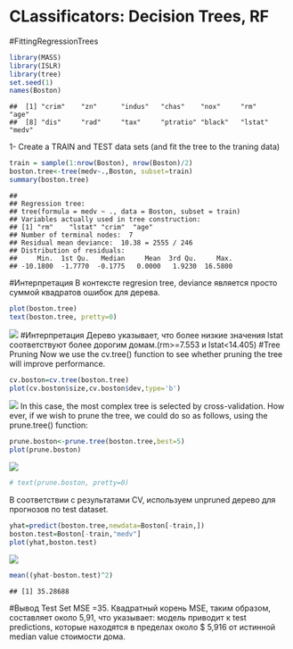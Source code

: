 CLassificators: Decision Trees, RF
================

\#FittingRegressionTrees

``` r
library(MASS)
library(ISLR)
library(tree)
set.seed(1)
names(Boston)
```

    ##  [1] "crim"    "zn"      "indus"   "chas"    "nox"     "rm"      "age"    
    ##  [8] "dis"     "rad"     "tax"     "ptratio" "black"   "lstat"   "medv"

1- Create a TRAIN and TEST data sets (and fit the tree to the traning
data)

``` r
train = sample(1:nrow(Boston), nrow(Boston)/2)
boston.tree<-tree(medv~.,Boston, subset=train)
summary(boston.tree)
```

    ## 
    ## Regression tree:
    ## tree(formula = medv ~ ., data = Boston, subset = train)
    ## Variables actually used in tree construction:
    ## [1] "rm"    "lstat" "crim"  "age"  
    ## Number of terminal nodes:  7 
    ## Residual mean deviance:  10.38 = 2555 / 246 
    ## Distribution of residuals:
    ##     Min.  1st Qu.   Median     Mean  3rd Qu.     Max. 
    ## -10.1800  -1.7770  -0.1775   0.0000   1.9230  16.5800

\#Интерпретация В контексте regresion tree, deviance является просто
суммой квадратов ошибок для дерева.

``` r
plot(boston.tree)
text(boston.tree, pretty=0)
```

![](decision-trees_regression-trees_files/figure-gfm/unnamed-chunk-3-1.png)<!-- -->
\#Интерпретация Дерево указывает, что более низкие значения lstat
соответствуют более дорогим домам.(rm\>=7.553 и lstat\<14.405) \#Tree
Pruning Now we use the cv.tree() function to see whether pruning the
tree will improve performance.

``` r
cv.boston=cv.tree(boston.tree)
plot(cv.boston$size,cv.boston$dev,type='b')
```

![](decision-trees_regression-trees_files/figure-gfm/unnamed-chunk-4-1.png)<!-- -->
In this case, the most complex tree is selected by cross-validation. How
ever, if we wish to prune the tree, we could do so as follows, using the
prune.tree() function:

``` r
prune.boston<-prune.tree(boston.tree,best=5)
plot(prune.boston)
```

![](decision-trees_regression-trees_files/figure-gfm/unnamed-chunk-5-1.png)<!-- -->

``` r
# text(prune.boston, pretty=0)
```

В соответствии с результатами CV, используем unpruned дерево для
прогнозов по test dataset.

``` r
yhat=predict(boston.tree,newdata=Boston[-train,])
boston.test=Boston[-train,"medv"]
plot(yhat,boston.test)
```

![](decision-trees_regression-trees_files/figure-gfm/unnamed-chunk-6-1.png)<!-- -->

``` r
mean((yhat-boston.test)^2)
```

    ## [1] 35.28688

\#Вывод Test Set MSE =35. Квадратный корень MSE, таким образом,
составляет около 5,91, что указывает: модель приводит к test
predictions, которые находятся в пределах около \$ 5,916 от истинной
median value стоимости дома.
